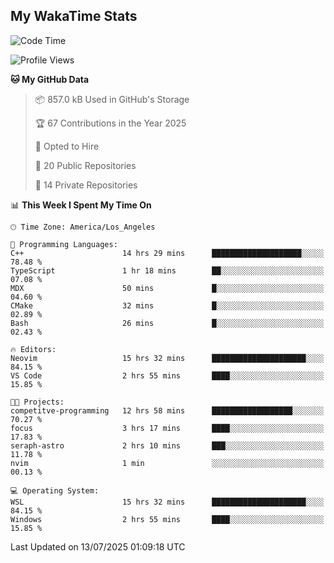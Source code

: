 ## My WakaTime Stats
<!--START_SECTION:waka-->
![Code Time](http://img.shields.io/badge/Code%20Time-423%20hrs%2022%20mins-blue)

![Profile Views](http://img.shields.io/badge/Profile%20Views-1-blue)

**🐱 My GitHub Data** 

> 📦 857.0 kB Used in GitHub's Storage 
 > 
> 🏆 67 Contributions in the Year 2025
 > 
> 💼 Opted to Hire
 > 
> 📜 20 Public Repositories 
 > 
> 🔑 14 Private Repositories 
 > 
📊 **This Week I Spent My Time On** 

```text
🕑︎ Time Zone: America/Los_Angeles

💬 Programming Languages: 
C++                      14 hrs 29 mins      ████████████████████░░░░░   78.48 % 
TypeScript               1 hr 18 mins        ██░░░░░░░░░░░░░░░░░░░░░░░   07.08 % 
MDX                      50 mins             █░░░░░░░░░░░░░░░░░░░░░░░░   04.60 % 
CMake                    32 mins             █░░░░░░░░░░░░░░░░░░░░░░░░   02.89 % 
Bash                     26 mins             █░░░░░░░░░░░░░░░░░░░░░░░░   02.43 % 

🔥 Editors: 
Neovim                   15 hrs 32 mins      █████████████████████░░░░   84.15 % 
VS Code                  2 hrs 55 mins       ████░░░░░░░░░░░░░░░░░░░░░   15.85 % 

🐱‍💻 Projects: 
competitve-programming   12 hrs 58 mins      ██████████████████░░░░░░░   70.27 % 
focus                    3 hrs 17 mins       ████░░░░░░░░░░░░░░░░░░░░░   17.83 % 
seraph-astro             2 hrs 10 mins       ███░░░░░░░░░░░░░░░░░░░░░░   11.78 % 
nvim                     1 min               ░░░░░░░░░░░░░░░░░░░░░░░░░   00.13 % 

💻 Operating System: 
WSL                      15 hrs 32 mins      █████████████████████░░░░   84.15 % 
Windows                  2 hrs 55 mins       ████░░░░░░░░░░░░░░░░░░░░░   15.85 % 
```


 Last Updated on 13/07/2025 01:09:18 UTC
<!--END_SECTION:waka-->
